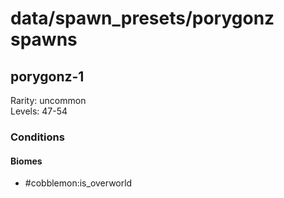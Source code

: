 # data/spawn_presets/porygonz spawns  
  
## porygonz-1  
Rarity: uncommon  
Levels: 47-54  
  
### Conditions  
  
#### Biomes  
  * #cobblemon:is_overworld
  
